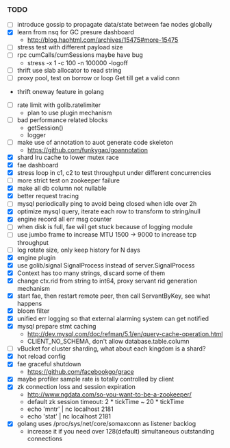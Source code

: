 ### TODO

*   [ ] introduce gossip to propagate data/state between fae nodes globally
*   [X] learn from nsq for GC presure dashboard
    - http://blog.haohtml.com/archives/15475#more-15475
*   [ ] stress test with different payload size
*   [ ] rpc cumCalls/cumSessions maybe have bug
    - stress -x 1 -c 100 -n 100000 -logoff
*   [ ] thrift use slab allocator to read string
*   [ ] proxy pool, test on borrow or loop Get till get a valid conn
*   thrift oneway feature in golang
*   [ ] rate limit with golib.ratelimiter
    - plan to use plugin mechanism
*   [ ] bad performance related blocks
    - getSession()
    - logger
*   [ ] make use of annotation to auot generate code skeleton
    - https://github.com/funkygao/goannotation
*   [X] shard lru cache to lower mutex race
*   [X] fae dashboard
*   [X] stress loop in c1, c2 to test throughput under different concurrencies
*   [ ] more strict test on zookeeper failure
*   [X] make all db column not nullable
*   [X] better request tracing
*   [ ] mysql periodically ping to avoid being closed when idle over 2h
*   [X] optimize mysql query, iterate each row to transform to string/null
*   [X] engine record all err msg counter
*   [ ] when disk is full, fae will get stuck because of logging module
*   [ ] use jumbo frame to increase MTU 1500 -> 9000 to increase tcp throughput
*   [ ] log rotate size, only keep history for N days
*   [X] engine plugin
*   [X] use golib/signal SignalProcess instead of server.SignalProcess
*   [X] Context has too many strings, discard some of them
*   [X] change ctx.rid from string to int64, proxy servant rid generation mechanism
*   [X] start fae, then restart remote peer, then call ServantByKey, see what happens
*   [X] bloom filter 
*   [X] unified err logging so that external alarming system can get notified
*   [X] mysql prepare stmt caching
    - http://dev.mysql.com/doc/refman/5.1/en/query-cache-operation.html
    - CLIENT_NO_SCHEMA, don't allow database.table.column
*   [ ] vBucket for cluster sharding, what about each kingdom is a shard?
*   [X] hot reload config
*   [X] fae graceful shutdown
    - https://github.com/facebookgo/grace
*   [X] maybe profiler sample rate is totally controlled by client
*   [X] zk connection loss and session expiration
    - http://www.ngdata.com/so-you-want-to-be-a-zookeeper/
    - default zk session timeout: 2 * tickTime ~ 20 * tickTime
    - echo 'mntr' | nc localhost 2181
    - echo 'stat' | nc localhost 2181
*   [X] golang uses /proc/sys/net/core/somaxconn as listener backlog
    - increase it if you need over 128(default) simultaneous outstanding connections

